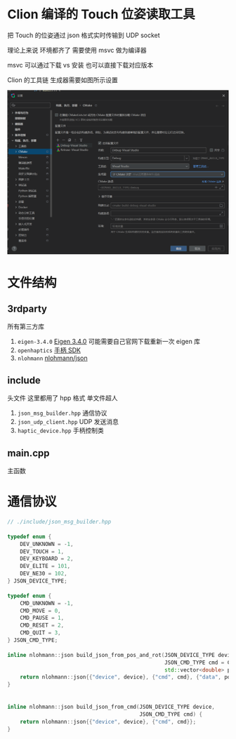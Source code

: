 # Clion 编译的 Touch 位姿读取工具

把 Touch 的位姿通过 json 格式实时传输到 UDP socket

理论上来说 环境都齐了 需要使用 msvc 做为编译器

msvc 可以通过下载 vs 安装 也可以直接下载对应版本

Clion 的工具链 生成器需要如图所示设置

![img.png](imgs/clion.png)

# 文件结构

## 3rdparty

所有第三方库

1. `eigen-3.4.0` [Eigen 3.4.0](https://eigen.tuxfamily.org/index.php?title=Main_Page) 可能需要自己官网下载重新一次 eigen 库
2. `openhaptics` [手柄 SDK](https://support.3dsystems.com/s/article/OpenHaptics-for-Windows-Developer-Edition-v35?language=en_US)
3. `nlohmann` [nlohmann/json](https://github.com/nlohmann/json)

## include

头文件 这里都用了 hpp 格式 单文件超人

1. `json_msg_builder.hpp` 通信协议
2. `json_udp_client.hpp` UDP 发送消息
3. `haptic_device.hpp` 手柄控制类

## main.cpp

主函数


# 通信协议

```cpp
// ./include/json_msg_builder.hpp

typedef enum {
    DEV_UNKNOWN = -1,
    DEV_TOUCH = 1,
    DEV_KEYBOARD = 2,
    DEV_ELITE = 101,
    DEV_NE30 = 102,
} JSON_DEVICE_TYPE;

typedef enum {
    CMD_UNKNOWN = -1,
    CMD_MOVE = 0,
    CMD_PAUSE = 1,
    CMD_RESET = 2,
    CMD_QUIT = 3,
} JSON_CMD_TYPE;

inline nlohmann::json build_json_from_pos_and_rot(JSON_DEVICE_TYPE device,
                                                  JSON_CMD_TYPE cmd = CMD_MOVE,
                                                  std::vector<double> pos_and_rot={0}) {
    return nlohmann::json{{"device", device}, {"cmd", cmd}, {"data", pos_and_rot}};
}


inline nlohmann::json build_json_from_cmd(JSON_DEVICE_TYPE device,
                                          JSON_CMD_TYPE cmd) {
    return nlohmann::json{{"device", device}, {"cmd", cmd}};
}

```
